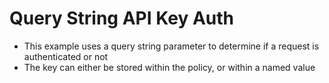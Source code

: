 # Query String API Key Auth
- This example uses a query string parameter to determine if a request is authenticated or not
- The key can either be stored within the policy, or within a named value